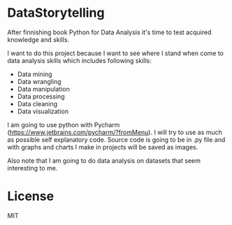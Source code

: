 # DataStorytelling

After finnishing book Python for Data Analysis it's time to test acquired knowledge and skills.

I want to do this project because I want to see where I stand when come to data analysis skills which includes following skills:
- Data mining
- Data wrangling
- Data manipulation
- Data processing
- Data cleaning
- Data visualization

I am going to use python with Pycharm (https://www.jetbrains.com/pycharm/?fromMenu).
I will try to use as much as possible self explanatory code.
Source code is going to be in .py file and with graphs and charts I make in projects will be saved as images.

Also note that I am going to do data analysis on datasets that seem interesting to me.

# License
MIT
